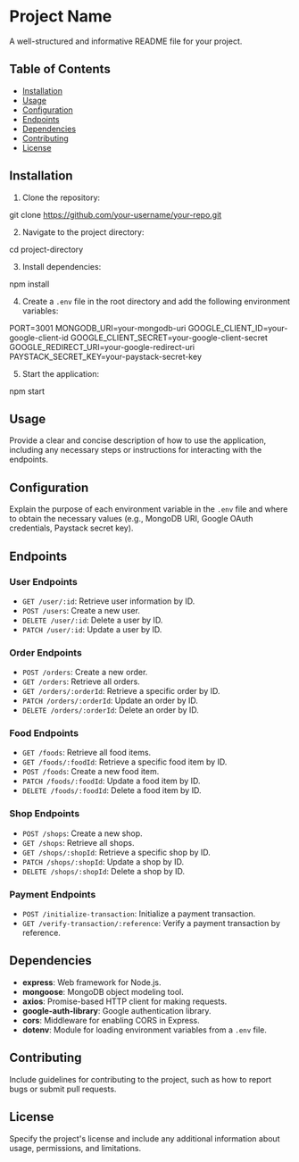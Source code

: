 # Project Name

A well-structured and informative README file for your project.

## Table of Contents

- [Installation](#installation)
- [Usage](#usage)
- [Configuration](#configuration)
- [Endpoints](#endpoints)
- [Dependencies](#dependencies)
- [Contributing](#contributing)
- [License](#license)

## Installation

1. Clone the repository:

git clone https://github.com/your-username/your-repo.git

2. Navigate to the project directory:

cd project-directory

3. Install dependencies:

npm install

4. Create a `.env` file in the root directory and add the following environment variables:

PORT=3001
MONGODB_URI=your-mongodb-uri
GOOGLE_CLIENT_ID=your-google-client-id
GOOGLE_CLIENT_SECRET=your-google-client-secret
GOOGLE_REDIRECT_URI=your-google-redirect-uri
PAYSTACK_SECRET_KEY=your-paystack-secret-key

5. Start the application:

npm start

## Usage

Provide a clear and concise description of how to use the application, including any necessary steps or instructions for interacting with the endpoints.

## Configuration

Explain the purpose of each environment variable in the `.env` file and where to obtain the necessary values (e.g., MongoDB URI, Google OAuth credentials, Paystack secret key).

## Endpoints

### User Endpoints

- `GET /user/:id`: Retrieve user information by ID.
- `POST /users`: Create a new user.
- `DELETE /user/:id`: Delete a user by ID.
- `PATCH /user/:id`: Update a user by ID.

### Order Endpoints

- `POST /orders`: Create a new order.
- `GET /orders`: Retrieve all orders.
- `GET /orders/:orderId`: Retrieve a specific order by ID.
- `PATCH /orders/:orderId`: Update an order by ID.
- `DELETE /orders/:orderId`: Delete an order by ID.

### Food Endpoints

- `GET /foods`: Retrieve all food items.
- `GET /foods/:foodId`: Retrieve a specific food item by ID.
- `POST /foods`: Create a new food item.
- `PATCH /foods/:foodId`: Update a food item by ID.
- `DELETE /foods/:foodId`: Delete a food item by ID.

### Shop Endpoints

- `POST /shops`: Create a new shop.
- `GET /shops`: Retrieve all shops.
- `GET /shops/:shopId`: Retrieve a specific shop by ID.
- `PATCH /shops/:shopId`: Update a shop by ID.
- `DELETE /shops/:shopId`: Delete a shop by ID.

### Payment Endpoints

- `POST /initialize-transaction`: Initialize a payment transaction.
- `GET /verify-transaction/:reference`: Verify a payment transaction by reference.

## Dependencies

- **express**: Web framework for Node.js.
- **mongoose**: MongoDB object modeling tool.
- **axios**: Promise-based HTTP client for making requests.
- **google-auth-library**: Google authentication library.
- **cors**: Middleware for enabling CORS in Express.
- **dotenv**: Module for loading environment variables from a `.env` file.

## Contributing

Include guidelines for contributing to the project, such as how to report bugs or submit pull requests.

## License

Specify the project's license and include any additional information about usage, permissions, and limitations.
